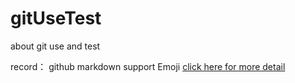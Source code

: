 # gitUseTest
about git use and test

record：
github markdown support Emoji [click here for more detail](https://www.webfx.com/tools/emoji-cheat-sheet/)
